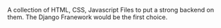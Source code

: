 A collection of HTML, CSS, Javascript Files to put a strong backend on them.
The Django Franework would be the first choice.
